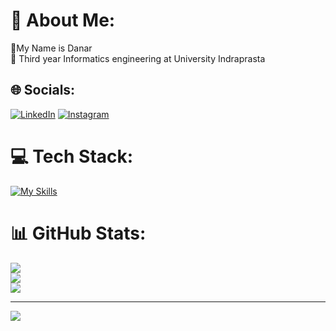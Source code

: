 # 💫 About Me:
🔭My Name is Danar <br> 🔭 Third year Informatics engineering at University Indraprasta


## 🌐 Socials:
[![LinkedIn](https://skillicons.dev/icons?i=linkedin)](https://www.linkedin.com/in/danarmukti/) 
[![Instagram](https://skillicons.dev/icons?i=instagram)](https://www.instagram.com/danarmuktiw) 

# 💻 Tech Stack:
[![My Skills](https://skillicons.dev/icons?i=html,css,js,ts,react,nextjs,python,bootstrap,tailwind,git,vscode,php,java,jquery,mysql,wordpress,ai,ps,figma)](https://skillicons.dev) 


# 📊 GitHub Stats:
![](https://github-readme-stats.vercel.app/api?username=Danarmukti&theme=algolia&hide_border=true&include_all_commits=false&count_private=true)<br/>
![](https://github-readme-streak-stats.herokuapp.com/?user=Danarmukti&theme=algolia&hide_border=true)<br/>
![](https://github-readme-stats.vercel.app/api/top-langs/?username=Danarmukti&theme=algolia&hide_border=true&include_all_commits=false&count_private=true&layout=compact)

---
[![](https://visitcount.itsvg.in/api?id=Danarmukti&icon=1&color=0)](https://visitcount.itsvg.in)

<!-- Proudly created with GPRM ( https://gprm.itsvg.in ) -->
